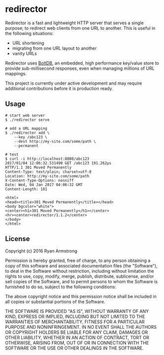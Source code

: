 # redirector

Redirector is a fast and lightweight HTTP server that serves a single purpose;
to redirect web clients from one URL to another. This is useful in the following
situations:

* URL shortening
* migrating from one URL layout to another
* vanity URLs

Redirector uses [BoltDB](https://github.com/boltdb/bolt), an embedded, high
performance key/value store to provide sub-millisecond responses, even when
managing millions of URL mappings.

This project is currently under active development and may require additional
contributions before it is production ready.


## Usage

```
# start web server
$ ./redirector serve

# add a URL mapping
$ ./redirector add \
	--key /abc123 \
	--dest http://my-site.com/some/path \
	--permanent

# test
$ curl -i http://localhost:8080/abc123
2017/01/04 12:06:32.531490 GET /abc123 191.262µs
HTTP/1.1 301 Moved Permanently
Content-Type: text/plain; charset=utf-8
Location: http://my-site.com/some/path
X-Content-Type-Options: nosniff
Date: Wed, 04 Jan 2017 04:06:32 GMT
Content-Length: 181

<html>
<head><title>301 Moved Permanently</title></head>
<body bgcolor="white">
<center><h1>301 Moved Permanently</h1></center>
<hr><center>redirector/1.1.2</center>
</body>
</html>

```


## License
Copyright (c) 2016 Ryan Armstrong

Permission is hereby granted, free of charge, to any person obtaining a copy of
this software and associated documentation files (the "Software"), to deal in
the Software without restriction, including without limitation the rights to
use, copy, modify, merge, publish, distribute, sublicense, and/or sell copies of
the Software, and to permit persons to whom the Software is furnished to do so,
subject to the following conditions:

The above copyright notice and this permission notice shall be included in all
copies or substantial portions of the Software.

THE SOFTWARE IS PROVIDED "AS IS", WITHOUT WARRANTY OF ANY KIND, EXPRESS OR
IMPLIED, INCLUDING BUT NOT LIMITED TO THE WARRANTIES OF MERCHANTABILITY, FITNESS
FOR A PARTICULAR PURPOSE AND NONINFRINGEMENT. IN NO EVENT SHALL THE AUTHORS OR
COPYRIGHT HOLDERS BE LIABLE FOR ANY CLAIM, DAMAGES OR OTHER LIABILITY, WHETHER
IN AN ACTION OF CONTRACT, TORT OR OTHERWISE, ARISING FROM, OUT OF OR IN
CONNECTION WITH THE SOFTWARE OR THE USE OR OTHER DEALINGS IN THE SOFTWARE.
